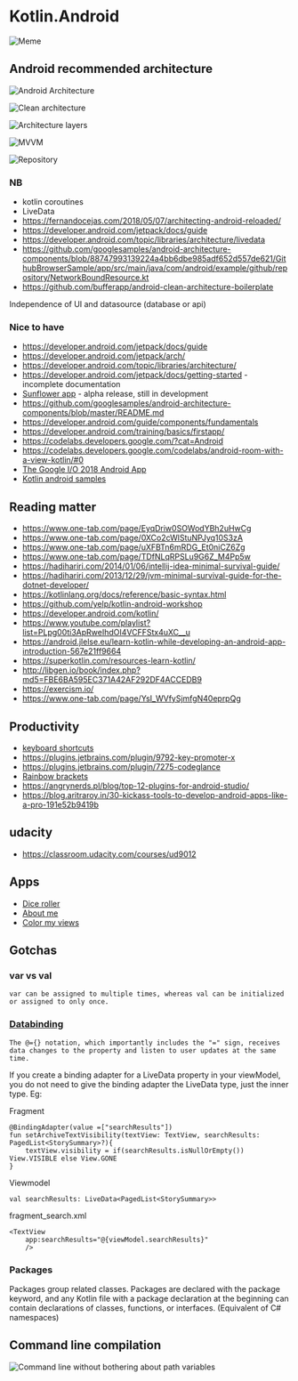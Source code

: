 # Kotlin.Android

![Meme](https://cdn-images-1.medium.com/max/1600/0*fg_6c7tcoexdgSng.jpg)

## Android recommended architecture

![Android Architecture](https://developer.android.com/topic/libraries/architecture/images/final-architecture.png)

![Clean architecture](https://raw.githubusercontent.com/android10/Sample-Data/master/Android-CleanArchitecture-Kotlin/architecture/clean_architecture_reloaded_main.png)

![Architecture layers](https://raw.githubusercontent.com/android10/Sample-Data/master/Android-CleanArchitecture-Kotlin/architecture/clean_architecture_reloaded_layers.png)

![MVVM](https://raw.githubusercontent.com/android10/Sample-Data/master/Android-CleanArchitecture-Kotlin/architecture/clean_architecture_reloaded_mvvm_app.png)

![Repository](https://raw.githubusercontent.com/android10/Sample-Data/master/Android-CleanArchitecture-Kotlin/architecture/clean_archictecture_reloaded_repository.png)

### NB
* kotlin coroutines
* LiveData
* https://fernandocejas.com/2018/05/07/architecting-android-reloaded/
* https://developer.android.com/jetpack/docs/guide
* https://developer.android.com/topic/libraries/architecture/livedata
* https://github.com/googlesamples/android-architecture-components/blob/88747993139224a4bb6dbe985adf652d557de621/GithubBrowserSample/app/src/main/java/com/android/example/github/repository/NetworkBoundResource.kt
* https://github.com/bufferapp/android-clean-architecture-boilerplate

Independence of UI and datasource (database or api)

### Nice to have

* https://developer.android.com/jetpack/docs/guide
* https://developer.android.com/jetpack/arch/
* https://developer.android.com/topic/libraries/architecture/
* https://developer.android.com/jetpack/docs/getting-started - incomplete documentation
* [Sunflower app](https://github.com/googlesamples/android-sunflower) - alpha release, still in development
* https://github.com/googlesamples/android-architecture-components/blob/master/README.md
* https://developer.android.com/guide/components/fundamentals
* https://developer.android.com/training/basics/firstapp/
* https://codelabs.developers.google.com/?cat=Android
* https://codelabs.developers.google.com/codelabs/android-room-with-a-view-kotlin/#0
* [The Google I/O 2018 Android App ](https://github.com/google/iosched)
* [Kotlin android samples](https://developer.android.com/samples/?language=kotlin)

## Reading matter
* https://www.one-tab.com/page/EyqDriw0SOWodYBh2uHwCg
* https://www.one-tab.com/page/0XCo2cWlStuNPJyq10S3zA
* https://www.one-tab.com/page/uXFBTn6mRDG_Et0niCZ6Zg
* https://www.one-tab.com/page/TDfNLqRPSLu9G6Z_M4Pp5w
* https://hadihariri.com/2014/01/06/intellij-idea-minimal-survival-guide/
* https://hadihariri.com/2013/12/29/jvm-minimal-survival-guide-for-the-dotnet-developer/
* https://kotlinlang.org/docs/reference/basic-syntax.html
* https://github.com/yelp/kotlin-android-workshop
* https://developer.android.com/kotlin/
* https://www.youtube.com/playlist?list=PLpg00ti3ApRweIhdOI4VCFFStx4uXC__u
* https://android.jlelse.eu/learn-kotlin-while-developing-an-android-app-introduction-567e21ff9664
* https://superkotlin.com/resources-learn-kotlin/
* http://libgen.io/book/index.php?md5=FBE6BA595EC371A42AF292DF4ACCEDB9
* https://exercism.io/
* https://www.one-tab.com/page/YsI_WVfySjmfgN40eprpQg

## Productivity
* [keyboard shortcuts](https://developer.android.com/studio/intro/keyboard-shortcuts)
* https://plugins.jetbrains.com/plugin/9792-key-promoter-x
* https://plugins.jetbrains.com/plugin/7275-codeglance
* [Rainbow brackets](https://plugins.jetbrains.com/plugin/10080-rainbow-brackets)
* https://angrynerds.pl/blog/top-12-plugins-for-android-studio/
* https://blog.aritraroy.in/30-kickass-tools-to-develop-android-apps-like-a-pro-191e52b9419b

## udacity
* https://classroom.udacity.com/courses/ud9012

## Apps

* [Dice roller](https://github.com/asterixorobelix/Kotlin.Android/tree/master/udacity/DevelopingAndroidAppswithKotlin/diceRoller)
* [About me](https://github.com/asterixorobelix/Kotlin.Android/tree/master/udacity/DevelopingAndroidAppswithKotlin/AboutMe)
* [Color my views](https://github.com/asterixorobelix/Kotlin.Android/tree/master/udacity/DevelopingAndroidAppswithKotlin/ColorMyViews)


## Gotchas

### var vs val
    var can be assigned to multiple times, whereas val can be initialized or assigned to only once.
### [Databinding](https://developer.android.com/topic/libraries/data-binding/two-way)
    The @={} notation, which importantly includes the "=" sign, receives data changes to the property and listen to user updates at the same time.
    
If you create a binding adapter for a LiveData property in your viewModel, you do not need to give the binding adapter the LiveData type, just the inner type. Eg:

Fragment
```
@BindingAdapter(value =["searchResults"])
fun setArchiveTextVisibility(textView: TextView, searchResults: PagedList<StorySummary>?){
    textView.visibility = if(searchResults.isNullOrEmpty()) View.VISIBLE else View.GONE
}
```

Viewmodel
```
val searchResults: LiveData<PagedList<StorySummary>>
```

fragment_search.xml
```
<TextView
    app:searchResults="@{viewModel.searchResults}"
    />
```
    
### Packages
Packages group related classes. Packages are declared with the package keyword, and any Kotlin file with a package declaration at the beginning can contain declarations of classes, functions, or interfaces. 
(Equivalent of C# namespaces)
    
## Command line compilation
![Command line without bothering about path variables](https://drive.google.com/uc?export=view&id=1447LFz3pLuU9s5dG1kTVjU97a6EJG6Sg)

